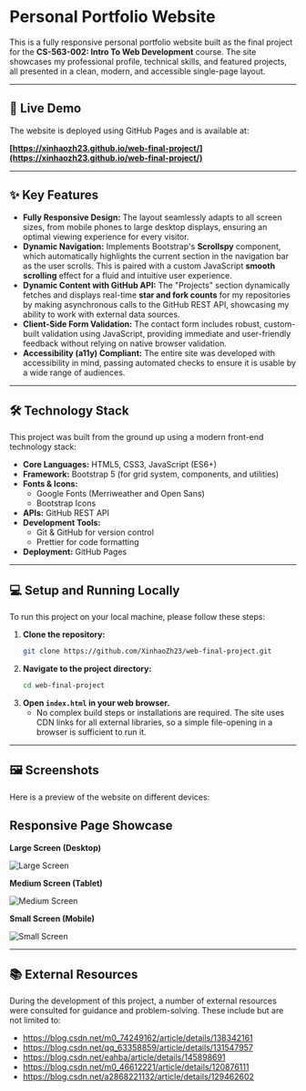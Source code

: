 # Personal Portfolio Website

This is a fully responsive personal portfolio website built as the final project for the **CS-563-002: Intro To Web Development** course. The site showcases my professional profile, technical skills, and featured projects, all presented in a clean, modern, and accessible single-page layout.

---

## 🚀 Live Demo

The website is deployed using GitHub Pages and is available at:

**[https://xinhaozh23.github.io/web-final-project/](https://xinhaozh23.github.io/web-final-project/)**

---

## ✨ Key Features

*   **Fully Responsive Design:** The layout seamlessly adapts to all screen sizes, from mobile phones to large desktop displays, ensuring an optimal viewing experience for every visitor.
*   **Dynamic Navigation:** Implements Bootstrap's **Scrollspy** component, which automatically highlights the current section in the navigation bar as the user scrolls. This is paired with a custom JavaScript **smooth scrolling** effect for a fluid and intuitive user experience.
*   **Dynamic Content with GitHub API:** The "Projects" section dynamically fetches and displays real-time **star and fork counts** for my repositories by making asynchronous calls to the GitHub REST API, showcasing my ability to work with external data sources.
*   **Client-Side Form Validation:** The contact form includes robust, custom-built validation using JavaScript, providing immediate and user-friendly feedback without relying on native browser validation.
*   **Accessibility (a11y) Compliant:** The entire site was developed with accessibility in mind, passing automated checks to ensure it is usable by a wide range of audiences.

---

## 🛠️ Technology Stack

This project was built from the ground up using a modern front-end technology stack:

*   **Core Languages:** HTML5, CSS3, JavaScript (ES6+)
*   **Framework:** Bootstrap 5 (for grid system, components, and utilities)
*   **Fonts & Icons:**
    *   Google Fonts (Merriweather and Open Sans)
    *   Bootstrap Icons
*   **APIs:** GitHub REST API
*   **Development Tools:**
    *   Git & GitHub for version control
    *   Prettier for code formatting
*   **Deployment:** GitHub Pages

---

## 💻 Setup and Running Locally

To run this project on your local machine, please follow these steps:

1.  **Clone the repository:**
    ```bash
    git clone https://github.com/XinhaoZh23/web-final-project.git
    ```
2.  **Navigate to the project directory:**
    ```bash
    cd web-final-project
    ```
3.  **Open `index.html` in your web browser.**
    *   No complex build steps or installations are required. The site uses CDN links for all external libraries, so a simple file-opening in a browser is sufficient to run it.

---

## 🖼️ Screenshots

Here is a preview of the website on different devices:

## Responsive Page Showcase

**Large Screen (Desktop)**

![Large Screen](figure/desktop.png)

**Medium Screen (Tablet)**

![Medium Screen](figure/tablet.png)

**Small Screen (Mobile)**

![Small Screen](figure/mobile.png)

---

## 📚 External Resources

During the development of this project, a number of external resources were consulted for guidance and problem-solving. These include but are not limited to:

*   <https://blog.csdn.net/m0_74249162/article/details/138342161>
*   <https://blog.csdn.net/qq_63358859/article/details/131547957>
*   <https://blog.csdn.net/eahba/article/details/145898691>
*   <https://blog.csdn.net/m0_46612221/article/details/120876111>
*   <https://blog.csdn.net/a2868221132/article/details/129462602>